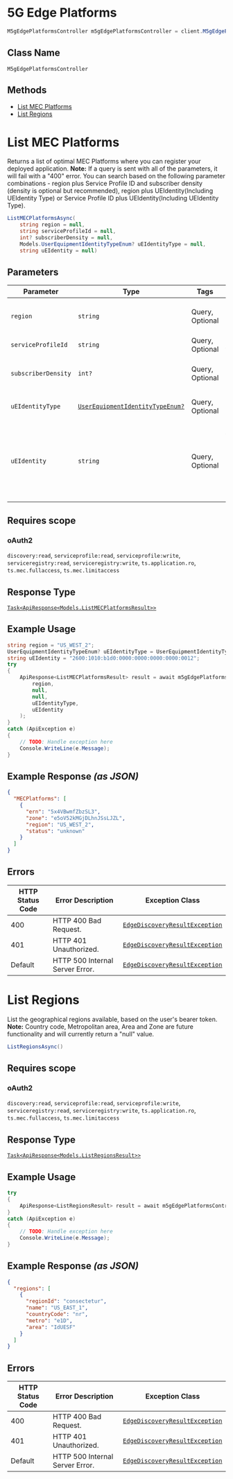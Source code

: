 # 5G Edge Platforms

```csharp
M5gEdgePlatformsController m5gEdgePlatformsController = client.M5gEdgePlatformsController;
```

## Class Name

`M5gEdgePlatformsController`

## Methods

* [List MEC Platforms](../../doc/controllers/5g-edge-platforms.md#list-mec-platforms)
* [List Regions](../../doc/controllers/5g-edge-platforms.md#list-regions)


# List MEC Platforms

Returns a list of optimal MEC Platforms where you can register your deployed application. **Note:** If a query is sent with all of the parameters, it will fail with a "400" error. You can search based on the following parameter combinations - region plus Service Profile ID and subscriber density (density is optional but recommended), region plus UEIdentity(Including UEIdentity Type) or Service Profile ID plus UEIdentity(Including UEIdentity Type).

```csharp
ListMECPlatformsAsync(
    string region = null,
    string serviceProfileId = null,
    int? subscriberDensity = null,
    Models.UserEquipmentIdentityTypeEnum? uEIdentityType = null,
    string uEIdentity = null)
```

## Parameters

| Parameter | Type | Tags | Description |
|  --- | --- | --- | --- |
| `region` | `string` | Query, Optional | MEC region name. Current valid values are US_WEST_2 and US_EAST_1. |
| `serviceProfileId` | `string` | Query, Optional | Unique identifier of the service profile. |
| `subscriberDensity` | `int?` | Query, Optional | Minimum number of 4G/5G subscribers per square kilometer. |
| `uEIdentityType` | [`UserEquipmentIdentityTypeEnum?`](../../doc/models/user-equipment-identity-type-enum.md) | Query, Optional | Type of User Equipment identifier used in `UEIdentity`. |
| `uEIdentity` | `string` | Query, Optional | The identifier value for User Equipment. The type of identifier is defined by the 'UEIdentityType' parameter. The`IPAddress`format can be IPv4 or IPv6. |

## Requires scope

### oAuth2

`discovery:read`, `serviceprofile:read`, `serviceprofile:write`, `serviceregistry:read`, `serviceregistry:write`, `ts.application.ro`, `ts.mec.fullaccess`, `ts.mec.limitaccess`

## Response Type

[`Task<ApiResponse<Models.ListMECPlatformsResult>>`](../../doc/models/list-mec-platforms-result.md)

## Example Usage

```csharp
string region = "US_WEST_2";
UserEquipmentIdentityTypeEnum? uEIdentityType = UserEquipmentIdentityTypeEnum.IPAddress;
string uEIdentity = "2600:1010:b1d0:0000:0000:0000:0000:0012";
try
{
    ApiResponse<ListMECPlatformsResult> result = await m5gEdgePlatformsController.ListMECPlatformsAsync(
        region,
        null,
        null,
        uEIdentityType,
        uEIdentity
    );
}
catch (ApiException e)
{
    // TODO: Handle exception here
    Console.WriteLine(e.Message);
}
```

## Example Response *(as JSON)*

```json
{
  "MECPlatforms": [
    {
      "ern": "5x4VBwmfZbzSL3",
      "zone": "e5oV52kMGjDLhnJSsLJZL",
      "region": "US_WEST_2",
      "status": "unknown"
    }
  ]
}
```

## Errors

| HTTP Status Code | Error Description | Exception Class |
|  --- | --- | --- |
| 400 | HTTP 400 Bad Request. | [`EdgeDiscoveryResultException`](../../doc/models/edge-discovery-result-exception.md) |
| 401 | HTTP 401 Unauthorized. | [`EdgeDiscoveryResultException`](../../doc/models/edge-discovery-result-exception.md) |
| Default | HTTP 500 Internal Server Error. | [`EdgeDiscoveryResultException`](../../doc/models/edge-discovery-result-exception.md) |


# List Regions

List the geographical regions available, based on the user's bearer token. **Note:** Country code, Metropolitan area, Area and Zone are future functionality and will currently return a "null" value.

```csharp
ListRegionsAsync()
```

## Requires scope

### oAuth2

`discovery:read`, `serviceprofile:read`, `serviceprofile:write`, `serviceregistry:read`, `serviceregistry:write`, `ts.application.ro`, `ts.mec.fullaccess`, `ts.mec.limitaccess`

## Response Type

[`Task<ApiResponse<Models.ListRegionsResult>>`](../../doc/models/list-regions-result.md)

## Example Usage

```csharp
try
{
    ApiResponse<ListRegionsResult> result = await m5gEdgePlatformsController.ListRegionsAsync();
}
catch (ApiException e)
{
    // TODO: Handle exception here
    Console.WriteLine(e.Message);
}
```

## Example Response *(as JSON)*

```json
{
  "regions": [
    {
      "regionId": "consectetur",
      "name": "US_EAST_1",
      "countryCode": "nr",
      "metro": "e1D",
      "area": "IdUESF"
    }
  ]
}
```

## Errors

| HTTP Status Code | Error Description | Exception Class |
|  --- | --- | --- |
| 400 | HTTP 400 Bad Request. | [`EdgeDiscoveryResultException`](../../doc/models/edge-discovery-result-exception.md) |
| 401 | HTTP 401 Unauthorized. | [`EdgeDiscoveryResultException`](../../doc/models/edge-discovery-result-exception.md) |
| Default | HTTP 500 Internal Server Error. | [`EdgeDiscoveryResultException`](../../doc/models/edge-discovery-result-exception.md) |

